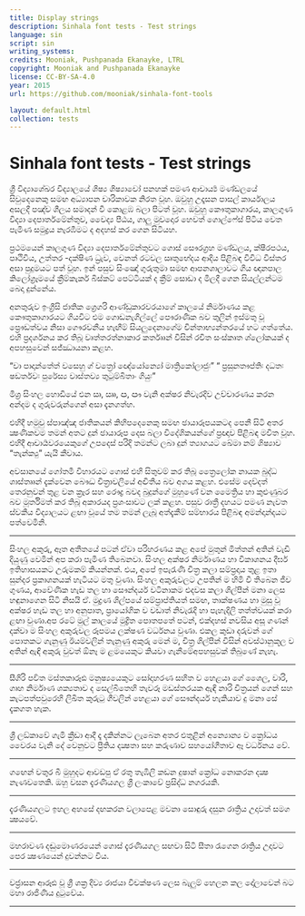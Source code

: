 ```yaml
---
title: Display strings
description: Sinhala font tests - Test strings
language: sin
script: sin
writing_systems:
credits: Mooniak, Pushpanada Ekanayke, LTRL
copyright: Mooniak and Pushpanada Ekanayke
license: CC-BY-SA-4.0
year: 2015
url: https://github.com/mooniak/sinhala-font-tools

layout: default.html
collection: tests
---
```


# Sinhala font tests -  Test strings

ශ්‍රී විද්‍යාශේඛර විද්‍යාලයේ ශිෂ්‍ය ශිෂ්‍යාවෝ පනහක් පමණ ආචාර්‍ය්‍ය මණ්ඩලයේ සිවුදෙනෙකු සමඟ අධ්‍යාපන චාරිකාවක නිරත වූහ. ඔවුහු උදෑසන පාසල් කාර්යාලය අසලදී පඤ්ච ශීලය සමාදන් වී කොළඹ බලා පිටත් වූහ. ඔවුහු කෞතුකාගාරය, කාලගුණ විද්‍යා දෙපාර්තමේන්තුව, වෛද්‍ය පීඨය, ගාලු මුවදොර හෙවත් ගොල්ෆේස් පිටිය වෙත පැමිණ සමුද්‍රය නැරඹීමට ද අදහස් කර ගෙන සිටියහ.

ප්‍රථමයෙන් කාලගුණ විද්‍යා දෙපාර්තමේන්තුවට ගොස් සෞරග්‍රහ මණ්ඩලය, ක්ෂීරපථය, පෘථිවිය, උත්තර -දක්ෂිණ ධ්‍රැව, වෙනත් රටවල ඍතුභේදය ආදිය පිළිබඳ විවිධ විස්තර අසා පුදුමයට පත් වූහ. ඉන් පසුව සිංඤෝ ගුරුතුමා සමඟ ආපනශාලාවට ගිය ඥානපාල කිලෝග්‍රෑමයේ ක්‍රීම්කැකර් බිස්කට් පෙට්ටියක් ද ක්‍රීම් සොඩා ද මිලදී ගෙන සියල්ලන්ටම බෙදා දුන්නේය.

අනතුරුව ඉංග්‍රීසි ජාතික ග්‍රෙගරි ආණ්ඩුකාරවරයාගේ කාලයේ නිර්මාණය කළ කෞතුකාගාරයට ගියවිට එම ගොඩනැගිල්ලේ පෞරාණික බව තුලින් ඉස්මතු වූ ප්‍රෞඩත්වය නිසා ගෞරවනීය හැඟීම් සියලුදෙනාගේම චින්තාභ්‍යන්තරයේ  හට ගත්තේය. එහි ප්‍රදර්ශනය කර තිබූ වෘත්තරත්නාකාර කර්තෲන් විසින් රචිත සංස්කෘත ශ්ලෝකයක් ද අපහසුවෙන් සජ්ඣායනා කළහ.

  “වා පාදාන්තේත් වසෙහු ග් වත්‍රෝ
  ඥේයෝන්‍යෝ මාත්‍රිකෝලාජුඃ”
 “ ප්‍රසුනතෟප්තිඃ දධතඃ ෂඩර්තවඃ
  පුරේස්‍ය වාස්තව්‍ය තුටුම්බිතාං ගියුඃ”

මිශ්‍ර සිංහල හොඩියේ එන ඍ, ඎ, ඏ, ඐ වැනි අක්ෂර නිවැරදිව උච්චාරණය කරන අන්දම ද ගුරුවරුන්ගෙන් අසා දැනගත්හ.

එහිදී හමුවු  ස්පාඤ්ඤ ජාතිකයන් කිහිපදෙනෙකු සමඟ ඡායාරූපයකටද පෙනී සිටි අතර ක්‍ෂණිකවම තමන් අතට දුන් ඡායාරූප දෙස බලා විදේශිකයන්ගේ ප්‍රඥාව පිළිබඳ මවිත වූහ. එහිදී ආචාර්‍යවරයෙකුගේ උපදෙස් පරිදි තමන්ට ලබා දුන් ත්‍යාගයට ඛේමා නම් ශිෂ්‍යාව  “තැන්ක්‍යු” යැයි කීවාය.

අවසානයේ ගෝතමී විහාරයට ගොස් එහි සිතුවම් කර තිබූ ත්‍රෛලෝක  නායක බුද්ධ ශාස්තෲන් දැක්වෙන බෞද්‍ධ චිත්‍රාවලියේ අද්‍විතීය  බව අගය කළහ. එසේම දෙව්දත් තෙරනුවන් තුළ වන ක්‍රෑර සහ රෞද්‍ර බවද බුදුන්ගේ මුහුණේ වන මෛත්‍රිය හා කුළුණුබර බව මූර්තිමත් කර තිබූ අකාරයද ප්‍රශංසාවට ලක් කළහ. පසුව රාත්‍රී දහයට පමණ නැවත ස්වකීය විද්‍යාලයට ළඟා වූයේ තම තමන් ලැබූ අත්දැකීම් සම්භාරය පිළිබඳ අමන්දාන්දයට පත්වෙමිනි.

***

සිංහල අකුරු, ඈත අතීතයේ පටන් ඒවා පරිහරණය කළ අපේ මුතුන් මිත්තන් අතින් වැඩි දියුණු වෙමින් අප කරා පැමිණ තිබෙනවා. සිංහල අක්ෂර නිර්මාණය හා විකාශනය දීර්ඝ ඉතිහාසයකට උරුමකම් කියන්නක්. එය, අපේ ඉපැරැණි චිත්‍ර කලා සම්ප්‍රදාය තුළ ඉතා සුන්දර ප්‍රකාශනයක් හැටියට මතු වුණා. සිංහල අකුරුවලට උපතින් ම හිමි වී තිබෙන ජීව ගුණය, ආවේණික හැඩ තල හා සෞන්දර්ය වටිනාකම එදවස කලා ශිල්පීන් මනා ලෙස හඳුනාගෙන සිටි නිසයි ඒ. මුද්‍රණ ශිල්පයේ සම්ප්‍රාප්තියත් සමඟ, තාක්ෂණය හා මුසු වූ අක්ෂර හැඩ තල හා අනුපාත, ප්‍රායෝගික ව වඩාත් නිවැරැදි හා පැහැදිලි තත්ත්වයක් කරා ළඟා වුණා.අප රටේ මුල් කාලයේ මුද්‍රිත පොතපතේ පටන්, එක්දහස් නවසිය අසූ ගණන් දක්වා ම සිංහල අකුරුවල රූපමය ලක්ෂණ වර්ධනය වුණා. එකල කුඩා දරුවන් ගේ පොතකට ගැනුණු ඊයම්වලින් තැනුණු අකුරු මෙන් ම, චිත්‍ර ශිල්පීන් විසින් අවස්ථානුකූල ව අතින් ඇඳි අකුරු වුවත් ඕනෑ ම ළමයෙකුට කියවා ගැනීමේඅපහසුවක් තිබුණේ නැහැ.

***

සීගිරි පර්‍වත මස්තකාරූඪ මනුෂ්‍යයෙකුට සෝදාහරණ සහිත ව හෙළයා ගේ ශෛල, වාරි, ගෘහ නිර්මාණ ශක්‍යතාව ද සෙල්බිතෙහි තැවරූ මඩස්තරයක ඇඳි නාරි චිත්‍රයන් ගෙන් සහ කැටපත්පවුරෙහි ලිඛිත කුරුටු ගීවලින් හෙළයා ගේ සෞන්දර්ය හැකියාව දු මනා සේ දැකගත හැක.

***

ශ්‍රී ලඞ්කාවේ ගැමි ක්‍රීඩා ආදී දෑ දකින්නට ලැබෙන අතර එතුළින් අන්‍යොන්‍ය ව ක්‍රෝධය වෛරය වැනි  දේ වෙනුවට ප්‍රීතිය දක්‍ෂතා සහ කරුණාව සහයෝගීතාව ඈ වර්ධනය වේ.

***

ගඟෙන් වතුර බී මුහුදට ආවඩපු ඒ රතු තැඹිලි කඩන දුෂාන් ක්‍රෝධ නොකරන දක්‍ෂ නැණවතෙකි. ඔහු වසන දැරණියගල ශ්‍රී ලංකාවේ ප්‍රසිද්ධ නගරයකි.

***

දැරණියගලට ඉහල අහසේ දඟකරන වලාපෙළ මවනා සොඳුරු දසුන රාත්‍රිය උදාවත් සමග ක්‍ෂයවේ.

***

මහරාවණ දඬුමොණරයෙන් ගොස් දැරණියගල සඟවා සිටි සීතා රැගෙන රාත්‍රිය උදාවට පෙර ක්‍ෂණයෙන් දුවන්නට විය.

***

වජ්‍රාසන ආරූඪ වූ ශ්‍රී ශක්‍ර දිව්‍ය රාජයා විචක්ෂණ ලෙස බැලුම් හෙලන කල දෝලාවෙන් බට මහා රාජිණිය දුටුවේය.

***
